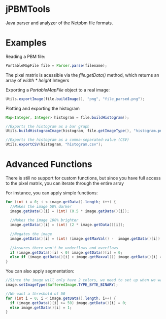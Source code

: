 jPBMTools
=========

Java parser and analyzer of the Netpbm file formats.


Examples
=========

Reading a PBM file:

```java
PortableMapFile file = Parser.parse(filename);
```

The pixel matrix is acessible via the *file.getData()* method, which returns an array of *width * height* Integers

Exporting a *PortableMapFile* object to a real image:

```java
Utils.exportImage(file.buildImage(), "png", "file_parsed.png");
```

Plotting and exporting the histogram

```java
Map<Integer, Integer> histogram = file.buildHistogram();

//Exports the histogram as a bar graph
Utils.buildHistogramImage(histogram, file.getImageType(), "histogram.png");

//Exports the histogram as a comma-separated-value (CSV)
Utils.exportCSV(histogram, "histogram.csv");
```


Advanced Functions
=========

There is still no support for custom functions, but since you have full access to the pixel matrix, you can iterate through the entire array

For instance, you can apply simple functions:

```java
for (int i = 0; i < image.getData().length; i++) {
  //Makes the image 50% darker
  image.getData()[i] = (int) (0.5 * image.getData()[i]);
  
  //Makes the image 100% brighter
  image.getData()[i] = (int) (2 * image.getData()[i]);
  
  //Negates the image
  image.getData()[i] = (int) (image.getMaxVal() -  image.getData()[i]);
  
  //Assures there won't be underflows and overflows
  if (image.getData()[i] < 0) image.getData()[i] = 0;
  else if (image.getData()[i] > image.getMaxval()) image.getData()[i] = image.getMaxval();
}
```

You can also apply segmentation:

```java
//Since the image will only have 2 colors, we need to set up when we want to export the segmented image
image.setImageType(BufferedImage.TYPE_BYTE_BINARY);

//We want a threshold of 50
for (int i = 0; i < image.getData().length; i++) {
  if (image.getData()[i] >= 50) image.getData()[i] = 0;
  else image.getData()[i] = 1;
}
```

